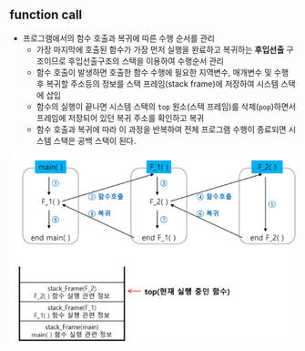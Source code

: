 ## function call

+ 프로그램에서의 함수 호출과 복귀에 따른 수행 순서를 관리
  * 가장 마지막에 호출된 함수가 가장 먼저 실행을 완료하고 복귀하는 **후입선출** 구조이므로 후입선출구조의 스택을 이용하여 수행순서 관리
  * 함수 호출이 발생하면 호출한 함수 수행에 필요한 지역변수, 매개변수 및 수행 후 복귀할 주소등의 정보를 스택 프레임(stack frame)에 저장하여 시스템 스택에 삽입
  * 함수의 실행이 끝나면 시스템 스택의 `top` 원소(스택 프레임)를 삭제(`pop`)하면서 프레임에 저장되어 있던 복귀 주소를 확인하고 복귀
  * 함수 호출과 복귀에 따라 이 과정을 반복하여 전체 프로그램 수행이 종료되면 시스템 스택은 공백 스택이 된다.

![image-20211210163309846](03_function_call.assets/image-20211210163309846.png)